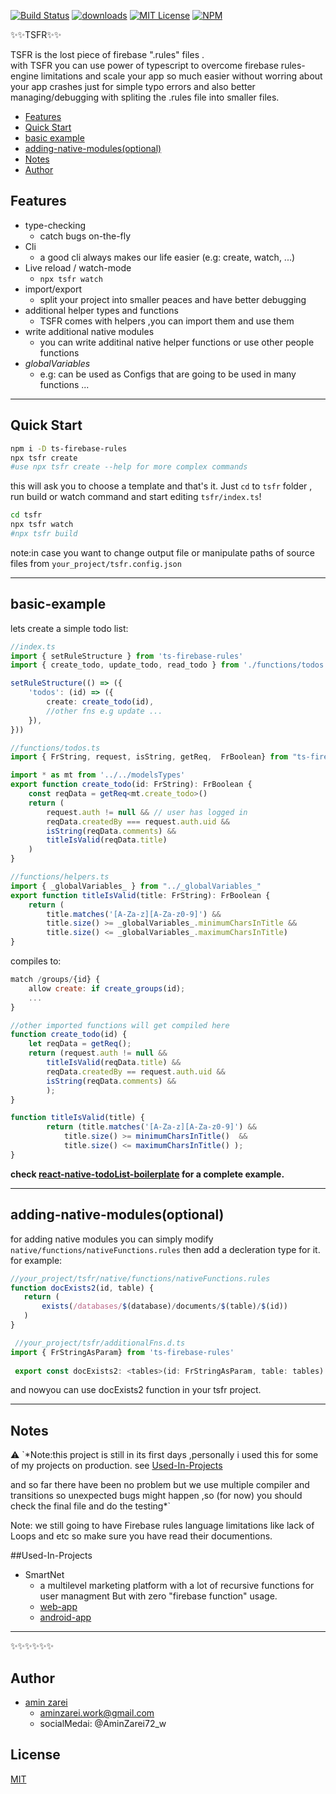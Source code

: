 
[![Build Status][build-badge]][build]
[![downloads][downloads]][downloads]
[![MIT License][license-badge]][license-url]
[![NPM][npm]][npm-url]
<!-- [![NPM][npm-url]][npm] -->
<!-- [![Vulnerabilities][snyk]][snyk]
 -->
 

[build]: https://github.com/AminZarei72/ts-firebase-rules/releases/tag/0.1.12
[build-badge]: https://img.shields.io/github/checks-status/aminzarei72/ts-firebase-rules/master
[downloads]: https://img.shields.io/npm/dt/ts-firebase-rules
[package]: https://www.npmjs.com/package/ts-firebase-rules
[license]: http://img.shields.io/:license-mit-blue.svg?style=flat-square
[license-url]: https://opensource.org/licenses/MIT
[NPM]: https://img.shields.io/npm/v/ts-firebase-rules?color=g

[npm-url]: https://www.npmjs.com/package/ts-firebase-rules
<!-- [snyk-img]:https://snyk.io/test/npm/ts-firebase-rules/badge.svg?style=flat-square
[snyk-url]:https://img.shields.io/snyk/vulnerabilities/npm/ts-firebase-rules -->

[license-badge]: https://img.shields.io/github/license/aminzarei72/ts-firebase-rules
[license]: https://opensource.org/licenses/MIT




✨✨TSFR✨✨
 
TSFR is the lost piece of firebase ".rules" files .   
with TSFR you can use power of typescript to overcome firebase rules-engine limitations and scale your app so much easier without worring about your app crashes just for simple typo errors and also better managing/debugging with spliting the .rules file into smaller files. 

<!-- START doctoc generated TOC please keep comment here to allow auto update -->
<!-- DON'T EDIT THIS SECTION, INSTEAD RE-RUN doctoc TO UPDATE -->


- [Features](#features)
- [Quick Start](#quick-start)
- [basic example](#basic-example)
- [adding-native-modules(optional)](#adding-native-modulesoptional)
- [Notes](#notes)
- [Author](#author)
<!-- END doctoc generated TOC please keep comment here to allow auto update -->

## Features

- type-checking
    - catch bugs on-the-fly 
- Cli 
    - a good cli always makes our life easier (e.g: create, watch, ...)
- Live reload / watch-mode 
    - `npx tsfr watch`
- import/export
    - split your project into smaller peaces and have better debugging
- additional helper types and functions
    - TSFR comes with helpers ,you can import them and use them 
- write additional native modules
    - you can write additinal native helper functions or use other people functions
- _globalVariables_ 
    - e.g: can be used as Configs that are going to be used in many functions ...

----------------
## Quick Start

```bash
npm i -D ts-firebase-rules
npx tsfr create
#use npx tsfr create --help for more complex commands
```
this will ask you to choose a template and that's it. Just `cd` to `tsfr` folder , run build or watch command and start editing `tsfr/index.ts`!


```bash
cd tsfr
npx tsfr watch
#npx tsfr build
```
note:in case you want to change output file or manipulate paths of source files from `your_project/tsfr.config.json`


----------------

## basic-example
 lets create a simple todo list:
```ts
//index.ts
import { setRuleStructure } from 'ts-firebase-rules'
import { create_todo, update_todo, read_todo } from './functions/todos'

setRuleStructure(() => ({
    'todos': (id) => ({
        create: create_todo(id),
        //other fns e.g update ...
    }),
}))
```
```ts
//functions/todos.ts
import { FrString, request, isString, getReq,  FrBoolean} from "ts-firebase-rules" 

import * as mt from '../../modelsTypes'
export function create_todo(id: FrString): FrBoolean {
    const reqData = getReq<mt.create_todo>()
    return (
        request.auth != null && // user has logged in 
        reqData.createdBy === request.auth.uid &&  
        isString(reqData.comments) && 
        titleIsValid(reqData.title)
    )
} 
```
```ts
//functions/helpers.ts
import { _globalVariables_ } from "../_globalVariables_" 
export function titleIsValid(title: FrString): FrBoolean {
    return (
        title.matches('[A-Za-z][A-Za-z0-9]') &&
        title.size() >= _globalVariables_.minimumCharsInTitle &&
        title.size() <= _globalVariables_.maximumCharsInTitle)
}

```
compiles to:
```js
match /groups/{id} {
    allow create: if create_groups(id);
    ...
}

//other imported functions will get compiled here 
function create_todo(id) {
    let reqData = getReq();
    return (request.auth != null &&
        titleIsValid(reqData.title) &&
        reqData.createdBy == request.auth.uid &&
        isString(reqData.comments) && 
        );
}

function titleIsValid(title) {
        return (title.matches('[A-Za-z][A-Za-z0-9]') &&
            title.size() >= minimumCharsInTitle()  &&
            title.size() <= maximumCharsInTitle() );
} 
```

<b>check [react-native-todoList-boilerplate](https://github.com/aminZarei72/react-native-todolist-boilerplate) for a complete example.</b>

----------------
## adding-native-modules(optional)

 for adding native modules you can simply modify ```native/functions/nativeFunctions.rules``` then add a decleration type for it.
 for example:
 ```js
 //your_project/tsfr/native/functions/nativeFunctions.rules
 function docExists2(id, table) {
    return ( 
        exists(/databases/$(database)/documents/$(table)/$(id)) 
    )
}
 ```
 ```ts
  //your_project/tsfr/additionalFns.d.ts
import { FrStringAsParam} from 'ts-firebase-rules'
  
  export const docExists2: <tables>(id: FrStringAsParam, table: tables) => FrBoolean
 ```
and nowyou can use docExists2 function in your tsfr project.


----------------
## Notes

⚠️ `*Note:this project is still in its first days ,personally i used this for some of my projects on production.
see [Used-In-Projects](#Used-In-Projects)

and so far there have been no problem but we use multiple compiler and transitions so unexpected bugs might happen ,so (for now) you should check the final file and do the testing*`

Note: we still going to have Firebase rules language limitations like lack of Loops and etc
so make sure you have read their documentions.

##Used-In-Projects
 - SmartNet
    - a multilevel marketing platform with a lot of  recursive functions for user managment But with zero "firebase function" usage.
    - [web-app](https://customermanager-1.web.app)
    - [android-app](https://apkpure.com/p/com.aminzarei72.smartnet)


----------------

 ✨✨✨✨✨✨

## Author

- [amin zarei](https://github.com/aminZarei72)
    - aminzarei.work@gmail.com
    - socialMedai: @AminZarei72_w

## License
[MIT](https://github.com/aminZarei72/ts-firebase-rules/LICENSE)

<!-- ALL-CONTRIBUTORS-LIST:START - Do not remove or modify this section -->
<!-- prettier-ignore-start -->
<!-- markdownlint-disable -->

<!-- markdownlint-enable -->
<!-- prettier-ignore-end -->
<!-- ALL-CONTRIBUTORS-LIST:END -->
 
